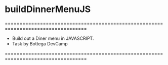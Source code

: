 # buildDinnerMenuJS
==================================================================================

* Build out a Diner menu in JAVASCRIPT.
* Task by Bottega DevCamp

==================================================================================